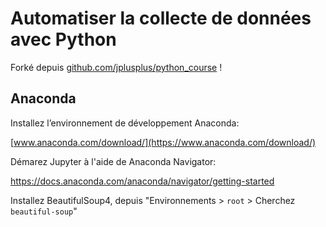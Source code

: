 # Automatiser la collecte de données avec Python

Forké depuis [github.com/jplusplus/python_course](https://github.com/jplusplus/python_course) !

## Anaconda

Installez l’environnement de développement Anaconda:

[www.anaconda.com/download/](https://www.anaconda.com/download/)

Démarez Jupyter à l'aide de Anaconda Navigator:

https://docs.anaconda.com/anaconda/navigator/getting-started

Installez BeautifulSoup4, depuis "Environnements > `root` >  Cherchez `beautiful-soup`"

